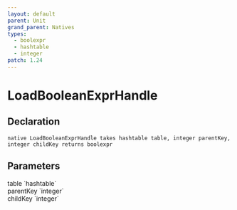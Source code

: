 ```yaml
---
layout: default
parent: Unit
grand_parent: Natives
types:
  - boolexpr
  - hashtable
  - integer
patch: 1.24
---
```


# LoadBooleanExprHandle

## Declaration

```
native LoadBooleanExprHandle takes hashtable table, integer parentKey, integer childKey returns boolexpr
```

## Parameters
<dl>
  <dt>table `hashtable`</dt>
  <dd></dd>

  <dt>parentKey `integer`</dt>
  <dd></dd>

  <dt>childKey `integer`</dt>
  <dd></dd>
</dl>